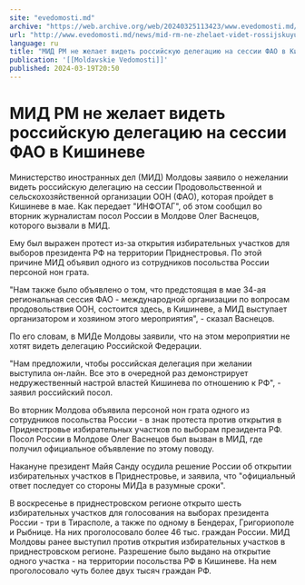 ```yaml
---
site: "evedomosti.md"
archive: "https://web.archive.org/web/20240325113423/www.evedomosti.md/news/mid-rm-ne-zhelaet-videt-rossijskuyu-delegaciyu-na-sessii-fao"
url: "http://www.evedomosti.md/news/mid-rm-ne-zhelaet-videt-rossijskuyu-delegaciyu-na-sessii-fao"
language: ru
title: "МИД РМ не желает видеть российскую делегацию на сессии ФАО в Кишиневе"
publication: '[[Moldavskie Vedomosti]]'
published: 2024-03-19T20:50
---
```


# МИД РМ не желает видеть российскую делегацию на сессии ФАО в Кишиневе

Министерство иностранных дел (МИД) Молдовы заявило о нежелании видеть российскую делегацию на сессии Продовольственной и сельскохозяйственной организации ООН (ФАО), которая пройдет в Кишиневе в мае. Как передает "ИНФОТАГ", об этом сообщил во вторник журналистам посол России в Молдове Олег Васнецов, которого вызвали в МИД.

Ему был выражен протест из-за открытия избирательных участков для выборов президента РФ на территории Приднестровья. По этой причине МИД объявил одного из сотрудников посольства России персоной нон грата.

"Нам также было объявлено о том, что предстоящая в мае 34-ая региональная сессия ФАО - международной организации по вопросам продовольствия ООН, состоится здесь, в Кишиневе, а МИД выступает организатором и хозяином этого мероприятия", - сказал Васнецов.

По его словам, в МИДе Молдовы заявили, что на этом мероприятии не хотят видеть делегацию Российской Федерации.

"Нам предложили, чтобы российская делегация при желании выступила он-лайн. Все это в очередной раз демонстрирует недружественный настрой властей Кишинева по отношению к РФ", - заявил российский посол.

Во вторник Молдова объявила персоной нон грата одного из сотрудников посольства России - в знак протеста против открытия в Приднестровье избирательных участков по выборам президента РФ. Посол России в Молдове Олег Васнецов был вызван в МИД, где получил официальное объявление по этому поводу.

Накануне президент Майя Санду осудила решение России об открытии избирательных участков в Приднестровье, и заявила, что "официальный ответ последует со стороны МИДа в разумные сроки".

В воскресенье в приднестровском регионе открыто шесть избирательных участков для голосования на выборах президента России - три в Тирасполе, а также по одному в Бендерах, Григориополе и Рыбнице. На них проголосовало более 46 тыс. граждан России. МИД Молдовы ранее выступил против открытия избирательных участков в приднестровском регионе. Разрешение было выдано на открытие одного участка - на территории посольства РФ в Кишиневе. На нем проголосовало чуть более двух тысяч граждан РФ.